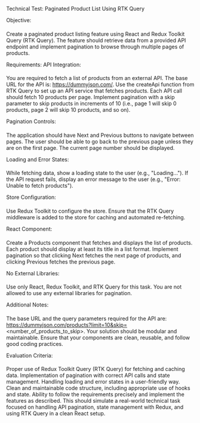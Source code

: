 Technical Test: Paginated Product List Using RTK Query

Objective:
####
Create a paginated product listing feature using React and Redux Toolkit Query (RTK Query). The feature should retrieve data from a provided API endpoint and implement pagination to browse through multiple pages of products.

Requirements:
API Integration:
####
You are required to fetch a list of products from an external API. The base URL for the API is: https://dummyjson.com/.
Use the createApi function from RTK Query to set up an API service that fetches products.
Each API call should fetch 10 products per page. Implement pagination with a skip parameter to skip products in increments of 10 (i.e., page 1 will skip 0 products, page 2 will skip 10 products, and so on).

Pagination Controls:
####
The application should have Next and Previous buttons to navigate between pages.
The user should be able to go back to the previous page unless they are on the first page.
The current page number should be displayed.

Loading and Error States:
####
While fetching data, show a loading state to the user (e.g., "Loading...").
If the API request fails, display an error message to the user (e.g., "Error: Unable to fetch products").

Store Configuration:
####
Use Redux Toolkit to configure the store.
Ensure that the RTK Query middleware is added to the store for caching and automated re-fetching.

React Component:
####
Create a Products component that fetches and displays the list of products.
Each product should display at least its title in a list format.
Implement pagination so that clicking Next fetches the next page of products, and clicking Previous fetches the previous page.

No External Libraries:
####
Use only React, Redux Toolkit, and RTK Query for this task. You are not allowed to use any external libraries for pagination.

Additional Notes:
####
The base URL and the query parameters required for the API are:
https://dummyjson.com/products?limit=10&skip=<number_of_products_to_skip>.
Your solution should be modular and maintainable.
Ensure that your components are clean, reusable, and follow good coding practices.

Evaluation Criteria:
####
Proper use of Redux Toolkit Query (RTK Query) for fetching and caching data.
Implementation of pagination with correct API calls and state management.
Handling loading and error states in a user-friendly way.
Clean and maintainable code structure, including appropriate use of hooks and state.
Ability to follow the requirements precisely and implement the features as described.
This should simulate a real-world technical task focused on handling API pagination, state management with Redux, and using RTK Query in a clean React setup.